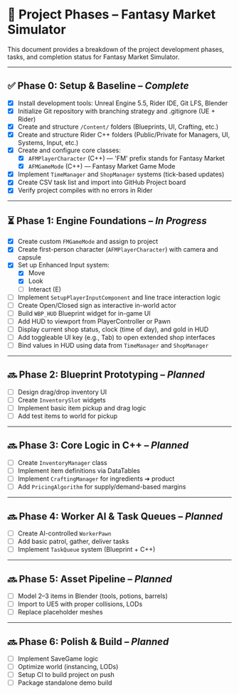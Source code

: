 # 📅 Project Phases – Fantasy Market Simulator

This document provides a breakdown of the project development phases, tasks, and completion status for Fantasy Market Simulator.

---

## ✅ Phase 0: Setup & Baseline – *Complete*

- [x] Install development tools: Unreal Engine 5.5, Rider IDE, Git LFS, Blender
- [x] Initialize Git repository with branching strategy and .gitignore (UE + Rider)
- [x] Create and structure `/Content/` folders (Blueprints, UI, Crafting, etc.)
- [x] Create and structure Rider C++ folders (Public/Private for Managers, UI, Systems, Input, etc.)
- [x] Create and configure core classes:
  - [x] `AFMPlayerCharacter` (C++) — 'FM' prefix stands for Fantasy Market
  - [x] `AFMGameMode` (C++) — Fantasy Market Game Mode
- [x] Implement `TimeManager` and `ShopManager` systems (tick-based updates)
- [x] Create CSV task list and import into GitHub Project board
- [x] Verify project compiles with no errors in Rider

---

## ⏳ Phase 1: Engine Foundations – *In Progress*

- [x] Create custom `FMGameMode` and assign to project
- [x] Create first-person character (`AFMPlayerCharacter`) with camera and capsule
- [x] Set up Enhanced Input system:
  - [x] Move
  - [x] Look
  - [ ] Interact (E)
- [ ] Implement `SetupPlayerInputComponent` and line trace interaction logic
- [ ] Create Open/Closed sign as interactive in-world actor
- [ ] Build `WBP_HUD` Blueprint widget for in-game UI
- [ ] Add HUD to viewport from PlayerController or Pawn
- [ ] Display current shop status, clock (time of day), and gold in HUD
- [ ] Add toggleable UI key (e.g., Tab) to open extended shop interfaces
- [ ] Bind values in HUD using data from `TimeManager` and `ShopManager`

---

## 🔜 Phase 2: Blueprint Prototyping – *Planned*

- [ ] Design drag/drop inventory UI
- [ ] Create `InventorySlot` widgets
- [ ] Implement basic item pickup and drag logic
- [ ] Add test items to world for pickup

---

## 🔜 Phase 3: Core Logic in C++ – *Planned*

- [ ] Create `InventoryManager` class
- [ ] Implement item definitions via DataTables
- [ ] Implement `CraftingManager` for ingredients ➔ product
- [ ] Add `PricingAlgorithm` for supply/demand-based margins

---

## 🔜 Phase 4: Worker AI & Task Queues – *Planned*

- [ ] Create AI-controlled `WorkerPawn`
- [ ] Add basic patrol, gather, deliver tasks
- [ ] Implement `TaskQueue` system (Blueprint + C++)

---

## 🔜 Phase 5: Asset Pipeline – *Planned*

- [ ] Model 2–3 items in Blender (tools, potions, barrels)
- [ ] Import to UE5 with proper collisions, LODs
- [ ] Replace placeholder meshes

---

## 🔜 Phase 6: Polish & Build – *Planned*

- [ ] Implement SaveGame logic
- [ ] Optimize world (instancing, LODs)
- [ ] Setup CI to build project on push
- [ ] Package standalone demo build

